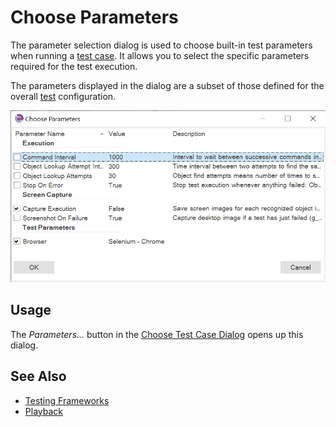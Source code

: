 # Choose Parameters

The parameter selection dialog is used to choose built-in test parameters when running a [test case](Frameworks/frameworks.md#test-cases). It allows you to select the specific parameters required for the test execution.

The parameters displayed in the dialog are a subset of those defined for the overall [test](settings_dialog.md#advanced) configuration.

![Test Param Chooser](img/test_param_chooser_dialog.png)

## Usage

The *Parameters...* button in the [Choose Test Case Dialog](test_to_play_selector.md) opens up this dialog.

## See Also

- [Testing Frameworks](Frameworks/frameworks.md)
- [Playback](playback.md)
